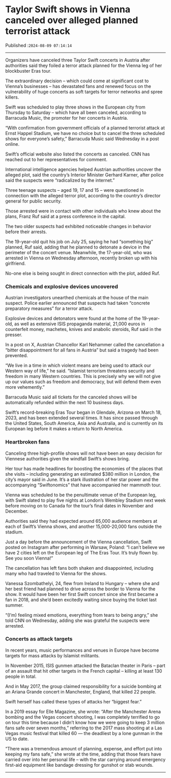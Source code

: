 # Taylor Swift shows in Vienna canceled over alleged planned terrorist attack

Published :`2024-08-09 07:14:14`

---

Organizers have canceled three Taylor Swift concerts in Austria after authorities said they foiled a terror attack planned for the Vienna leg of her blockbuster Eras tour.

The extraordinary decision – which could come at significant cost to Vienna’s businesses – has devastated fans and renewed focus on the vulnerability of huge concerts as soft targets for terror networks and spree killers.

Swift was scheduled to play three shows in the European city from Thursday to Saturday – which have all been canceled, according to Barracuda Music, the promoter for her concerts in Austria.

“With confirmation from government officials of a planned terrorist attack at Ernst Happel Stadium, we have no choice but to cancel the three scheduled shows for everyone’s safety,” Barracuda Music said Wednesday in a post online.

Swift’s official website also listed the concerts as canceled. CNN has reached out to her representatives for comment.

International intelligence agencies helped Austrian authorities uncover the alleged plot, said the country’s Interior Minister Gerhard Karner, after police said the suspects were “radicalized by the internet.”

Three teenage suspects – aged 19, 17 and 15 – were questioned in connection with the alleged terror plot, according to the country’s director general for public security.

Those arrested were in contact with other individuals who knew about the plans, Franz Ruf said at a press conference in the capital.

The two older suspects had exhibited noticeable changes in behavior before their arrests.

The 19-year-old quit his job on July 25, saying he had “something big” planned, Ruf said, adding that he planned to detonate a device in the perimeter of the concert venue. Meanwhile, the 17-year-old, who was arrested in Vienna on Wednesday afternoon, recently broken up with his girlfriend.

No-one else is being sought in direct connection with the plot, added Ruf.

### Chemicals and explosive devices uncovered

Austrian investigators unearthed chemicals at the house of the main suspect. Police earlier announced that suspects had taken “concrete preparatory measures” for a terror attack.

Explosive devices and detonators were found at the home of the 19-year-old, as well as extensive ISIS propaganda material, 21,000 euros in counterfeit money, machetes, knives and anabolic steroids, Ruf said in the presser.

In a post on X, Austrian Chancellor Karl Nehammer called the cancellation a “bitter disappointment for all fans in Austria” but said a tragedy had been prevented.

“We live in a time in which violent means are being used to attack our Western way of life,” he said. “Islamist terrorism threatens security and freedom in many Western countries. This is precisely why we will not give up our values ​​​​such as freedom and democracy, but will defend them even more vehemently.”

Barracuda Music said all tickets for the canceled shows will be automatically refunded within the next 10 business days.

Swift’s record-breaking Eras Tour began in Glendale, Arizona on March 18, 2023, and has been extended several times. It has since passed through the United States, South America, Asia and Australia, and is currently on its European leg before it makes a return to North America.

### Heartbroken fans

Canceling three high-profile shows will not have been an easy decision for Viennese authorities given the windfall Swift’s shows bring.

Her tour has made headlines for boosting the economies of the places that she visits – including generating an estimated $380 million in London, the city’s mayor said in June. It’s a stark illustration of her star power and the accompanying “Swiftonomics” that have accompanied her mammoth tour.

Vienna was scheduled to be the penultimate venue of the European leg, with Swift slated to play five nights at London’s Wembley Stadium next week before moving on to Canada for the tour’s final dates in November and December.

Authorities said they had expected around 65,000 audience members at each of Swift’s Vienna shows, and another 15,000-20,000 fans outside the stadium.

Just a day before the announcement of the Vienna cancellation, Swift posted on Instagram after performing in Warsaw, Poland: “I can’t believe we have 2 cities left on the European leg of The Eras Tour. It’s truly flown by. See you soon Vienna!”

The cancellation has left fans both shaken and disappointed, including many who had traveled to Vienna for the shows.

Vanessa Szombathelyi, 24, flew from Ireland to Hungary – where she and her best friend had planned to drive across the border to Vienna for the show. It would have been her first Swift concert since she first became a fan in 2018, and she’d been excitedly waiting since buying the ticket last summer.

“(I’m) feeling mixed emotions, everything from tears to being angry,” she told CNN on Wednesday, adding she was grateful the suspects were arrested.

### Concerts as attack targets

In recent years, music performances and venues in Europe have become targets for mass attacks by Islamist militants.

In November 2015, ISIS gunmen attacked the Bataclan theater in Paris – part of an assault that hit other targets in the French capital – killing at least 130 people in total.

And in May 2017, the group claimed responsibility for a suicide bombing at an Ariana Grande concert in Manchester, England, that killed 22 people.

Swift herself has called these types of attacks her “biggest fear.”

In a 2019 essay for Elle Magazine, she wrote: “After the Manchester Arena bombing and the Vegas concert shooting, I was completely terrified to go on tour this time because I didn’t know how we were going to keep 3 million fans safe over seven months,” referring to the 2017 mass shooting at a Las Vegas music festival that killed 60 — the deadliest by a lone gunman in the US to date.

“There was a tremendous amount of planning, expense, and effort put into keeping my fans safe,” she wrote at the time, adding that those fears have carried over into her personal life – with the star carrying around emergency first-aid equipment like bandage dressing for gunshot or stab wounds.

---

